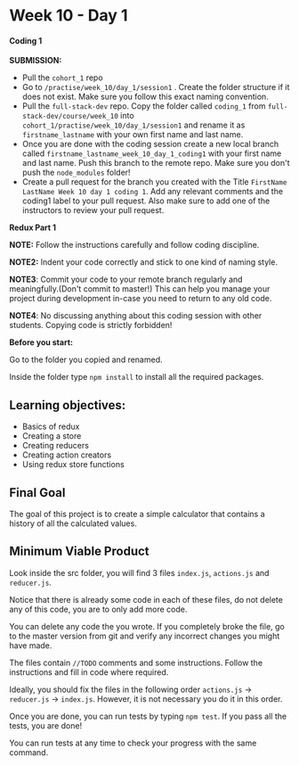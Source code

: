 # Week 10 - Day 1

#### Coding 1

**SUBMISSION:**

- Pull the `cohort_1` repo
- Go to `/practise/week_10/day_1/session1` . Create the folder structure if it does not exist. Make sure you follow this exact naming convention.
- Pull the `full-stack-dev` repo. Copy the folder called `coding_1` from `full-stack-dev/course/week_10` into `cohort_1/practise/week_10/day_1/session1` and rename it as `firstname_lastname` with your own first name and last name. 
- Once you are done with the coding session create a new local branch called `firstname_lastname_week_10_day_1_coding1` with your first name and last name. Push this branch to the remote repo. Make sure you don't push the `node_modules` folder!
- Create a pull request for the branch you created with the Title `FirstName LastName Week 10 day 1 coding 1`. Add any relevant comments and the coding1 label to your pull request. Also make sure to add one of the instructors to review your pull request.


**Redux Part 1**

**NOTE:** Follow the instructions carefully and follow coding discipline.

**NOTE2:** Indent your code correctly and stick to one kind of naming style.

**NOTE3**: Commit your code to your remote branch regularly and meaningfully.(Don't commit to master!) This can help you manage your project during development in-case you need to return to any old code. 

**NOTE4**: No discussing anything about this coding session with other students. Copying code is strictly forbidden!

**Before you start:**

Go to the folder you copied and renamed.

Inside the folder type `npm install` to install all the required packages. 

## Learning objectives:
- Basics of redux
- Creating a store
- Creating reducers
- Creating action creators
- Using redux store functions

## Final Goal

The goal of this project is to create a simple calculator that contains a history of all the calculated values. 

## Minimum Viable Product

Look inside the src folder, you will find 3 files `index.js`, `actions.js` and `reducer.js`.

Notice that there is already some code in each of these files, do not delete any of this code, you are to only add more code.

You can delete any code the you wrote. If you completely broke the file, go to the master version from git and verify any incorrect changes you might have made.

The files contain `//TODO` comments and some instructions. Follow the instructions and fill in code where required. 

Ideally, you should fix the files in the following order `actions.js` -> `reducer.js` -> `index.js`. However, it is not necessary you do it in this order. 

Once you are done, you can run tests by typing `npm test`. If you pass all the tests, you are done!

You can run tests at any time to check your progress with the same command.





    



